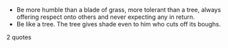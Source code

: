  - Be more humble than a blade of grass, more tolerant than a tree, always offering respect onto others and never expecting any in return.
 - Be like a tree. The tree gives shade even to him who cuts off its boughs.

2 quotes